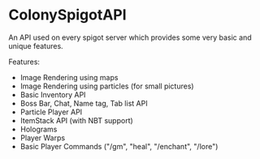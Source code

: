 # ColonySpigotAPI
An API used on every spigot server which provides some very basic and unique features.

Features:
  - Image Rendering using maps
  - Image Rendering using particles (for small pictures)
  - Basic Inventory API
  - Boss Bar, Chat, Name tag, Tab list API
  - Particle Player API
  - ItemStack API (with NBT support)
  - Holograms
  - Player Warps
  - Basic Player Commands ("/gm", "heal", "/enchant", "/lore")
